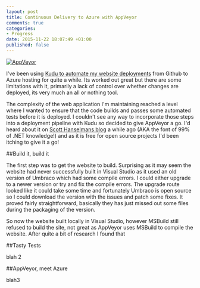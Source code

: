 ```yaml
---
layout: post
title: Continuous Delivery to Azure with AppVeyor
comments: true
categories:
- Progress
date: 2015-11-22 18:07:49 +01:00
published: false
---
```


[<img src="https://googledrive.com/host/0Bx-8nw9dhAQcN1lWbU1SLW91bEk/AppVeyorLogo.png" class="alignleft" title="AppVeyor" />](http://www.appveyor.com/)

I've been using [Kudu to automate my website deployments](http://bakingwebsites.co.uk/2014/07/02/automated-azure-deployments/) from Github to Azure hosting for quite a while. Its worked out great but there are some limitations with it, primarily a lack of control over whether changes are deployed, its very much an all or nothing tool.

The complexity of the web application I'm maintaining reached a level where I wanted to ensure that the code builds and passes some automated tests before it is deployed. I couldn't see any way to incorporate those steps into a deployment pipeline with Kudu so decided to give AppVeyor a go. I'd heard about it on [Scott Hanselmans blog](http://www.hanselman.com/blog/AppVeyorAGoodContinuousIntegrationSystemIsAJoyToBehold.aspx) a while ago (AKA the font of 99% of .NET knowledge!) and as it is free for open source projects I'd been itching to give it a go!

##Build it, build it

The first step was to get the website to build. Surprising as it may seem the website had never successfully built in Visual Studio as it used an old version of Umbraco which had some compile errors. I could either upgrade to a newer version or try and fix the compile errors. The upgrade route looked like it could take some time and fortunately Umbraco is open source so I could download the version with the issues and patch some fixes. It proved fairly straightforward, basically they has just missed out some files during the packaging of the version.

So now the website built locally in Visual Studio, however MSBuild still refused to build the site, not great as AppVeyor uses MSBuild to compile the website. After quite a bit of research I found that 

##Tasty Tests

blah 2

##AppVeyor, meet Azure

blah3
